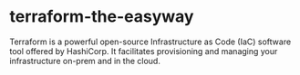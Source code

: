 # terraform-the-easyway

Terraform is a powerful open-source Infrastructure as Code (IaC) software tool offered by HashiCorp. It facilitates provisioning and managing your infrastructure on-prem and in the cloud.
